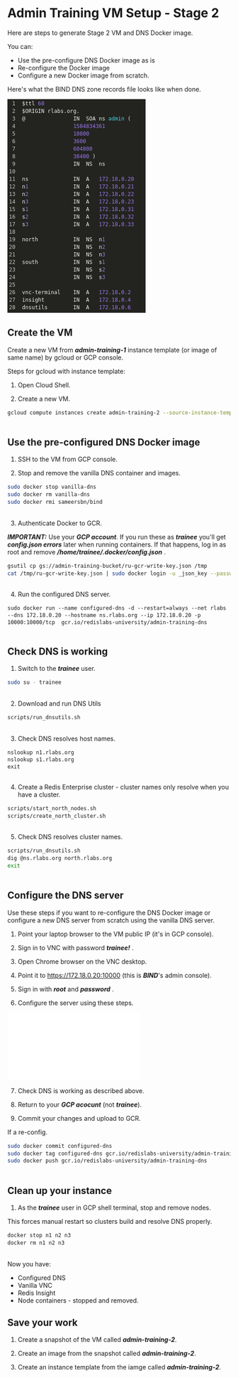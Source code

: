 # Admin Training VM Setup - Stage 2

Here are steps to generate Stage 2 VM and DNS Docker image.

You can:
- Use the pre-configure DNS Docker image as is
- Re-configure the Docker image
- Configure a new Docker image from scratch.

Here's what the BIND DNS zone records file looks like when done.

![](../images/01-DNS-zone-records-file.png)

## Create the VM

Create a new VM from ***admin-training-1*** instance template (or image of same name) by gcloud or GCP console.

Steps for gcloud with instance template:

1. Open Cloud Shell.

2. Create a new VM.

```bash
gcloud compute instances create admin-training-2 --source-instance-template admin-training-1 --zone=us-west1-b
 
```

## Use the pre-configured DNS Docker image

1. SSH to the VM from GCP console.

2. Stop and remove the vanilla DNS container and images.

```bash
sudo docker stop vanilla-dns
sudo docker rm vanilla-dns
sudo docker rmi sameersbn/bind
 
```

3. Authenticate Docker to GCR. 

***IMPORTANT:*** Use your ***GCP account***. If you run these as ***trainee*** you'll get ***config.json errors*** later when running containers. If that happens, log in as root and remove ***/home/trainee/.docker/config.json*** .

```bash
gsutil cp gs://admin-training-bucket/ru-gcr-write-key.json /tmp
cat /tmp/ru-gcr-write-key.json | sudo docker login -u _json_key --password-stdin https://gcr.io
 
```

4. Run the configured DNS server.

```
sudo docker run --name configured-dns -d --restart=always --net rlabs --dns 172.18.0.20 --hostname ns.rlabs.org --ip 172.18.0.20 -p 10000:10000/tcp  gcr.io/redislabs-university/admin-training-dns
 
```

## Check DNS is working

1. Switch to the ***trainee*** user.

```bash
sudo su - trainee
 
```

2. Download and run DNS Utils

```bash
scripts/run_dnsutils.sh
 
```

3. Check DNS resolves host names.

```
nslookup n1.rlabs.org
nslookup s1.rlabs.org
exit
 
```

4. Create a Redis Enterprise cluster - cluster names only resolve when you have a cluster.

```bash
scripts/start_north_nodes.sh
scripts/create_north_cluster.sh
 
```

5. Check DNS resolves cluster names.

```bash
scripts/run_dnsutils.sh
dig @ns.rlabs.org north.rlabs.org
exit
 
```

## Configure the DNS server

Use these steps if you want to re-configure the DNS Docker image or configure a new DNS server from scratch using the vanilla DNS server.

1. Point your laptop browser to the VM public IP (it's in GCP console).

2. Sign in to VNC with password ***trainee!*** .

3. Open Chrome browser on the VNC desktop.

4. Point it to https://172.18.0.20:10000 (this is ***BIND***'s admin console).

5. Sign in with ***root*** and ***password*** .

6. Configure the server using these steps.

![Configure DNS](../dns-config/README.md)

7. Check DNS is working as described above.

8. Return to your ***GCP acocunt*** (not ***trainee***).

9. Commit your changes and upload to GCR.

If a re-config.

```bash
sudo docker commit configured-dns
sudo docker tag configured-dns gcr.io/redislabs-university/admin-training-dns
sudo docker push gcr.io/redislabs-university/admin-training-dns
 
```

## Clean up your instance

1. As the ***trainee*** user in GCP shell terminal, stop and remove nodes.

This forces manual restart so clusters build and resolve DNS properly.

```bash
docker stop n1 n2 n3
docker rm n1 n2 n3
 
```

Now you have:
- Configured DNS
- Vanilla VNC
- Redis Insight
- Node containers - stopped and removed.

## Save your work

1. Create a snapshot of the VM called ***admin-training-2***.

2. Create an image from the snapshot called ***admin-training-2***.

3. Create an instance template from the iamge called ***admin-training-2***.
